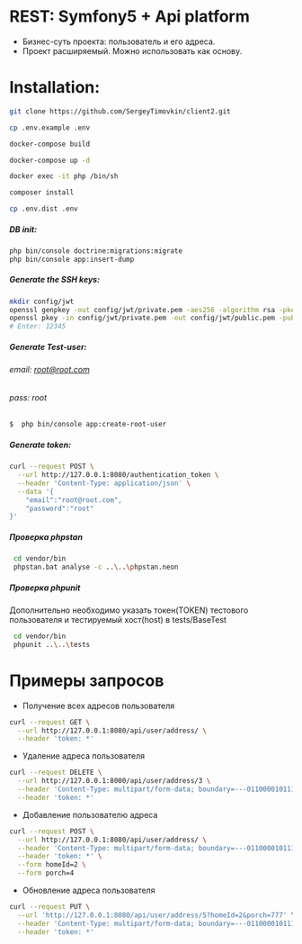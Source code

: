 # REST: Symfony5 + Api platform
* Бизнес-суть проекта: пользователь и его адреса. 
* Проект расширяемый. Можно использовать как основу. 

Installation:
============
```bash
git clone https://github.com/SergeyTimovkin/client2.git
```

```bash
cp .env.example .env
```

```bash
docker-compose build 
```

```bash
docker-compose up -d
```

```bash
docker exec -it php /bin/sh
```

```bash
composer install
```

```bash
cp .env.dist .env
```

##### DB init:
```bash
php bin/console doctrine:migrations:migrate
php bin/console app:insert-dump
```
##### Generate the SSH keys:
```bash
mkdir config/jwt
openssl genpkey -out config/jwt/private.pem -aes256 -algorithm rsa -pkeyopt rsa_keygen_bits:4096 -pass pass:12345
openssl pkey -in config/jwt/private.pem -out config/jwt/public.pem -pubout
# Enter: 12345
```

##### Generate Test-user:
###### *email: root@root.com*
###### *pass: root*
```bash
$  php bin/console app:create-root-user
```


##### Generate token: 
```bash
curl --request POST \
  --url http://127.0.0.1:8080/authentication_token \
  --header 'Content-Type: application/json' \
  --data '{
	"email":"root@root.com",
	"password":"root"
}'
```

##### Проверка phpstan
```bash
 cd vendor/bin
 phpstan.bat analyse -c ..\..\phpstan.neon
```
##### Проверка phpunit
Дополнительно необходимо указать токен(TOKEN) тестового пользователя и тестируемый хост(host) в tests/BaseTest
```bash
 cd vendor/bin
 phpunit ..\..\tests
```

# Примеры запросов
* Получение всех адресов пользователя
```bash
curl --request GET \
  --url http://127.0.0.1:8080/api/user/address/ \
  --header 'token: *'
```
* Удаление адреса пользователя
```bash
curl --request DELETE \
  --url http://127.0.0.1:8000/api/user/address/3 \
  --header 'Content-Type: multipart/form-data; boundary=---011000010111000001101001' \
  --header 'token: *'
```
* Добавление пользователю адреса
```bash
curl --request POST \
  --url http://127.0.0.1:8080/api/user/address/ \
  --header 'Content-Type: multipart/form-data; boundary=---011000010111000001101001' \
  --header 'token: *' \
  --form homeId=2 \
  --form porch=4
```
* Обновление адреса пользователя
```bash
curl --request PUT \
  --url 'http://127.0.0.1:8080/api/user/address/5?homeId=2&porch=777' \
  --header 'Content-Type: multipart/form-data; boundary=---011000010111000001101001' \
  --header 'token: *'
```



